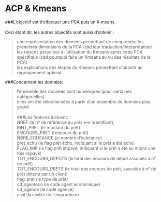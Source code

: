 # ACP & Kmeans

###L’objectif est d’effectuer une PCA puis un K-means.<br><br>
Ceci étant dit, les autres objectifs sont aussi d’obtenir :<br>
> une représentation des données permettant de comprendre les premières dimensions de la PCA (càd leur traduction/interprétation)<br>
> les raisons associées à l’utilisation du Kmeans après cette PCA spécifique (càd pourquoi faire un Kmeans au vu des résultats de la PCA)<br>
> les explications des étapes du Kmeans permettant d’aboutir au regroupement optimal.


###Concernant les données:<br>
> l’ensemble des données sont numériques (pour certaines catégorielles)<br>
> elles ont été sélectionnées à partir d’un ensemble de données plus grand<br><br>
###Les features incluent:<br>
NREF (le n° de référence du prêt <==> identifiant),<br>
MNT_PRET (le montant du prêt)<br>
ENCOURS_PRET (l’encours du prêt)<br>
NBRE_ECHEANCE (le nombre d’échéance)<br>
pret_echu (le flag prêt échu, indiquant si le prêt a été échu)<br>
FLAG_IMP (le flag prêt impayé, indiquant si le prêt a été au moins une fois impayé)<br>
TOT_ENCOURS_DEPOTS (le total des encours de dépôt associés à n° de prêt)<br>
TOT_ENCOURS_PRETS (le total des encours de prêt,  associés à n° de prêt détenu par un client)<br>
flag_pret       (le type de prêt)<br>
cd_agenteco     (le code agent économique)<br>
cd_agence       (le code agence)<br>
civil (la civilité de l’emprunteur)<br>
